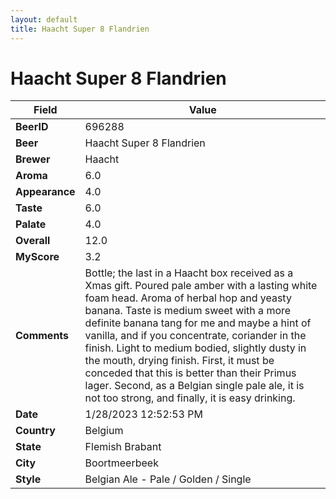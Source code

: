 ```yaml
---
layout: default
title: Haacht Super 8 Flandrien 
---
```


# Haacht Super 8 Flandrien 

| Field         | Value     |
|---------------|-----------|
| **BeerID** | 696288 |
| **Beer** | Haacht Super 8 Flandrien  |
| **Brewer** | Haacht |
| **Aroma** | 6.0 |
| **Appearance** | 4.0 |
| **Taste** | 6.0 |
| **Palate** | 4.0 |
| **Overall** | 12.0 |
| **MyScore** | 3.2 |
| **Comments** | Bottle; the last in a Haacht box received as a Xmas gift. Poured pale amber with a lasting white foam head. Aroma of herbal hop and yeasty banana. Taste is medium sweet with a more definite banana tang for me and maybe a hint of vanilla, and if you concentrate, coriander in the finish. Light to medium bodied, slightly dusty in the mouth, drying finish. First, it must be conceded that this is better than their Primus lager. Second, as a Belgian single pale ale, it is not too strong, and finally, it is easy drinking. |
| **Date** | 1/28/2023 12:52:53 PM |
| **Country** | Belgium |
| **State** | Flemish Brabant |
| **City** | Boortmeerbeek |
| **Style** | Belgian Ale - Pale / Golden / Single |
